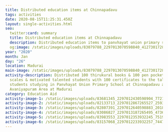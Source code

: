 ```yaml
---
title: Distributed education items at Chinnapadavu
tags: activities
date: 2020-08-15T11:25:31.450Z
layout: single-activities.html
seo:
  twitter:card: summary
  title: Distributed education items at Chinnapadavu
  description: Distributed education items to panvhayat union primary school at Chinnapadavu
  og:image: /static/images/uploads/83079788_2297013070598840_4127301728498352128_o_2297013067265507.jpg
year: "2020"
month: Jan
day: "26"
location: Madurai
main-image: /static/images/uploads/83079788_2297013070598840_4127301728498352128_o_2297013067265507.jpg
activity-description: Distributed 100 thirukural books & 100 pen pockets & 100
  scales & motivated talented students with 100 certificates to the talented
  students studying in Panvhayat Union Primary School at Chinnapadavu around
  Avaniyapuram Area at Madurai
category: Education Aid
activity-image-1: /static/images/uploads/83681345_2297012430598904_772154348665831424_o_2297012423932238.jpg
activity-image-2: /static/images/uploads/82133713_2297012867265527_2593858624115703808_o_2297012860598861.jpg
activity-image-3: /static/images/uploads/82807391_2297012640598883_2018032195532226560_o_2297012637265550.jpg
activity-image-4: /static/images/uploads/83086827_2297013187265495_4736337492754563072_o_2297013183932162.jpg
activity-image-5: /static/images/uploads/83983553_2297012353932245_7519941836362743808_o_2297012350598912.jpg
activity-image-6: /static/images/uploads/83157068_2297012233932257_7447961968347971584_o_2297012230598924.jpg
---
```

